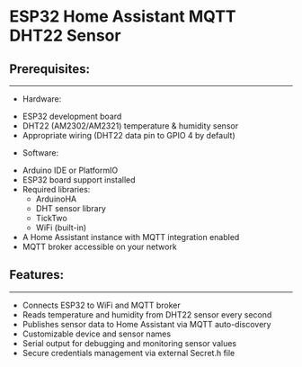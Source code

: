 # ESP32 Home Assistant MQTT DHT22 Sensor

## Prerequisites:
--------------
- Hardware:
* ESP32 development board
* DHT22 (AM2302/AM2321) temperature & humidity sensor
* Appropriate wiring (DHT22 data pin to GPIO 4 by default)
- Software:
* Arduino IDE or PlatformIO
* ESP32 board support installed
* Required libraries:
    - ArduinoHA
    - DHT sensor library
    - TickTwo
    - WiFi (built-in)
* A Home Assistant instance with MQTT integration enabled
* MQTT broker accessible on your network

## Features:
---------
- Connects ESP32 to WiFi and MQTT broker
- Reads temperature and humidity from DHT22 sensor every second
- Publishes sensor data to Home Assistant via MQTT auto-discovery
- Customizable device and sensor names
- Serial output for debugging and monitoring sensor values
- Secure credentials management via external Secret.h file

